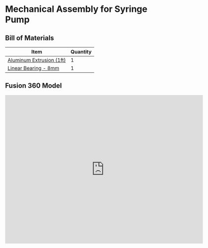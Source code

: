# Mechanical Assembly for Syringe Pump

## Bill of Materials

Item         | Quantity
------------ | -------------
[Aluminum Extrusion (1ft)](https://www.mcmaster.com/47065T107/) | 1
[Linear Bearing - 8mm](https://www.mcmaster.com/61205K75/)| 1


## Fusion 360 Model

<iframe src="https://vanderbilt424.autodesk360.com/shares/public/SH919a0QTf3c32634dcfc71481cb15d13f5e?mode=embed" width="640" height="480" allowfullscreen="true" webkitallowfullscreen="true" mozallowfullscreen="true"  frameborder="0"></iframe>
